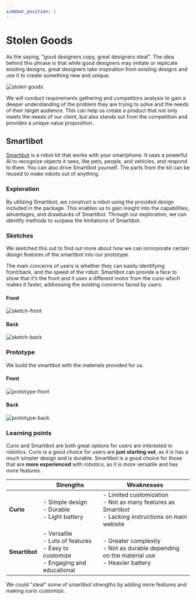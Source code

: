 ```yaml
---
sidebar_position: 2
---
```


# Stolen Goods

As the saying, "good designers copy, great designers steal". The idea behind this phrase is that while good designers may imitate or replicate existing designs, great designers take inspiration from existing designs and use it to create something new and unique.

![stolen goods](./img/stolengoods.png)

We will conduct requirements gathering and competitors analysis to gain a deeper understanding of the problem they are trying to solve and the needs of their target audience. This can help us create a product that not only meets the needs of our client, but also stands out from the competition and provides a unique value proposition..

## Smartibot

[Smartibot](https://thecraftyrobot.net/) is a robot kit that works with your smartphone. It uses a powerful AI to recognize objects it sees, like pets, people, and vehicles, and respond to them. You can also drive Smartibot yourself. The parts from the kit can be reused to make robots out of anything.

### Exploration

By utilizing Smartibot, we construct a robot using the provided design included in the package. This enables us to gain insight into the capabilities, advantages, and drawbacks of Smartibot. Through our exploration, we can identify methods to surpass the limitations of Smartibot.

### Sketches

We sketched this out to find out more about how we can incorporate certain design features of the smartibot into our prototype.

The main concerns of users is whether they can  easily identifying front/back, and the speed of the robot. Smartibot can provide a face to show that it’s the front and it uses a different motor from the curio which makes it faster, addressing the existing concerns faced by users. 

#### Front

![sketch-front](./img/sketch-front.jpg)

#### Back

![sketch-back](./img/sketch-back.jpg)

### Prototype

We build the smartibot with the materials provided for us.

#### Front

![prototype-front](./img/actual-front.jpg)

#### Back

![prototype-back](./img/actual-back.jpg)

### Learning points

Curio and Smartibot are both great options for users are interested in robotics. Curio is a good choice for users are **just starting out**, as it is has a much simpler design and is durable. Smartibot is a good choice for those that are **more experienced** with robotics, as it is more versatile and has more features.

|  | **Strengths** | **Weaknesses** |
|---|---|---|
| **Curio** | - Simple design<br/>- Durable<br/>- Light battery | - Limited customization<br/>- Not as many features as Smartibot<br/>- Lacking instructions on main website |
| **Smartibot** | - Versatile<br/>- Lots of features<br/>- Easy to customize<br/>- Engaging and educational | - Greater complexity<br/>- Not as durable depending on the material use<br/>- Heavier battery |

We could "steal" some of smartibot strengths by adding more features and making curio customize.
